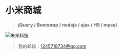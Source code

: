 # 小米商城
>**jQuery / Bootstrap / nodejs / ajax / H5 / mysql**

![未来科技](https://timgsa.baidu.com/com%2Ft01aad06f5aaab17459.jpg)

>我的邮箱：1245718734@qq.com
